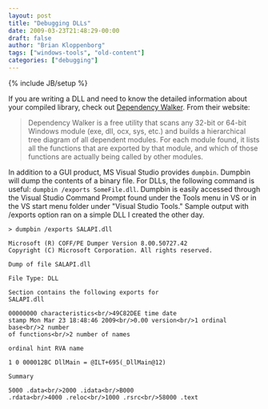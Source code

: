 ```yaml
---
layout: post
title: "Debugging DLLs"
date: 2009-03-23T21:48:29-00:00
draft: false
author: "Brian Kloppenborg"
tags: ["windows-tools", "old-content"]
categories: ["debugging"]
---
```

{% include JB/setup %}

If you are writing a DLL and need to know the detailed information about your
compiled library, check out [Dependency Walker](http://www.dependencywalker.com/).
From their website:

>  Dependency Walker is a free utility that scans any 32-bit or 64-bit Windows
>  module (exe, dll, ocx, sys, etc.) and builds a hierarchical tree diagram of
>  all dependent modules. For each module found, it lists all the functions that
>  are exported by that module, and which of those functions are actually being
>  called by other modules.

In addition to a GUI product, MS Visual Studio provides `dumpbin`. Dumpbin will
dump the contents of a binary file. For DLLs, the following command is useful:
`dumpbin /exports SomeFile.dll`. Dumpbin is easily accessed through the Visual
Studio Command Prompt found under the Tools menu in VS or in the VS start menu
folder under "Visual Studio Tools." Sample output with /exports option ran on a
simple DLL I created the other day.

    > dumpbin /exports SALAPI.dll
    
    Microsoft (R) COFF/PE Dumper Version 8.00.50727.42  
    Copyright (C) Microsoft Corporation. All rights reserved.
    
    Dump of file SALAPI.dll
    
    File Type: DLL
    
    Section contains the following exports for
    SALAPI.dll
    
    00000000 characteristics<br/>49C82DEE time date
    stamp Mon Mar 23 18:48:46 2009<br/>0.00 version<br/>1 ordinal base<br/>2 number
    of functions<br/>2 number of names
    
    ordinal hint RVA name
    
    1 0 000012BC DllMain = @ILT+695(_DllMain@12)
    
    Summary
    
    5000 .data<br/>2000 .idata<br/>B000
    .rdata<br/>4000 .reloc<br/>1000 .rsrc<br/>58000 .text

